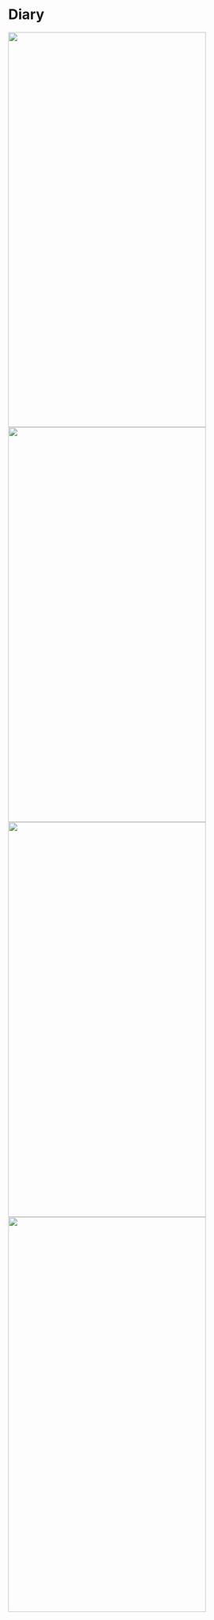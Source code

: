 # Diary
<img src="https://github.com/homiucdani/Diary/assets/109294663/f82eda5e-630d-4719-9cb0-0391c849e729" width="400" height="800" />
<img src="https://github.com/homiucdani/Diary/assets/109294663/2d8bc7d2-850b-4ae3-9d9a-af9294789404" width="400" height="800" />
<img src="https://github.com/homiucdani/Diary/assets/109294663/26f8fc13-d8cf-4c7f-97fc-3332774edf70" width="400" height="800" />
<img src="https://github.com/homiucdani/Diary/assets/109294663/faefcb43-afd2-4850-aa73-c508466992d9" width="400" height="800" />
